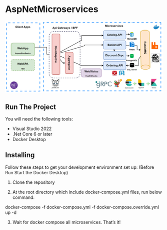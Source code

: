 # AspNetMicroservices
![alt text](https://raw.githubusercontent.com/brkcskun/AspNetMicroservicesApp/main/src/topology.png?raw=true)

## Run The Project
You will need the following tools:

* Visual Studio 2022
* .Net Core 6 or later
* Docker Desktop
          
         
## Installing

Follow these steps to get your development environment set up: (Before Run Start the Docker Desktop)

1. Clone the repository

2. At the root directory which include docker-compose.yml files, run below command:
   
docker-compose -f docker-compose.yml -f docker-compose.override.yml up -d

3. Wait for docker compose all microservices. That’s it!
